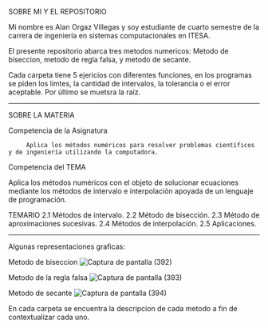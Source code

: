 SOBRE MI Y EL REPOSITORIO

Mi nombre es Alan Orgaz Villegas y soy estudiante de cuarto semestre de la carrera de ingeniería en sistemas computacionales en ITESA.

El presente repositorio abarca tres metodos numericos: Metodo de biseccion, metodo de regla falsa, y metodo de secante.

Cada carpeta tiene 5 ejericios con diferentes funciones, en los programas se piden los limtes, la cantidad de intervalos, la tolerancia o el error aceptable. Por 
último se muetsra la raíz.

*****************************************************************************************************************************************************************
SOBRE LA MATERIA

Competencia de la Asignatura

         Aplica los métodos numéricos para resolver problemas científicos y de ingeniería utilizando la computadora.

Competencia del TEMA

  Aplica los métodos numéricos con el objeto de solucionar ecuaciones mediante los métodos de intervalo e interpolación apoyada de un lenguaje de programación.  

TEMARIO 
2.1 Métodos de intervalo. 
 2.2 Método de bisección. 
 2.3 Método de aproximaciones sucesivas. 
 2.4 Métodos de interpolación. 
 2.5 Aplicaciones.

*************************************************************************************************************************************************************
 Algunas representaciones graficas:

Metodo de biseccion
![Captura de pantalla (392)](https://github.com/AlanOrgazVillegas/Metodos_Numericos/assets/147757830/6f33161d-5b7b-4b4f-9b91-01a7fec93c11)

Metodo de la regla falsa
![Captura de pantalla (393)](https://github.com/AlanOrgazVillegas/Metodos_Numericos/assets/147757830/c6f05713-2b6e-476e-b9c7-f30dfadcec78)

Metodo de secante
![Captura de pantalla (394)](https://github.com/AlanOrgazVillegas/Metodos_Numericos/assets/147757830/239dc843-299f-4c81-bb9e-cfccb03b2de4)

En cada carpeta se encuentra la descripcion de cada metodo a fin de contextualizar cada uno.
 
